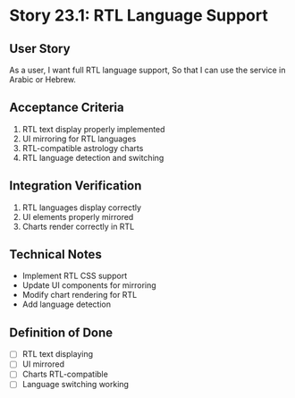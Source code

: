 # Story 23.1: RTL Language Support

## User Story

As a user,
I want full RTL language support,
So that I can use the service in Arabic or Hebrew.

## Acceptance Criteria

1. RTL text display properly implemented
2. UI mirroring for RTL languages
3. RTL-compatible astrology charts
4. RTL language detection and switching

## Integration Verification

1. RTL languages display correctly
2. UI elements properly mirrored
3. Charts render correctly in RTL

## Technical Notes

- Implement RTL CSS support
- Update UI components for mirroring
- Modify chart rendering for RTL
- Add language detection

## Definition of Done

- [ ] RTL text displaying
- [ ] UI mirrored
- [ ] Charts RTL-compatible
- [ ] Language switching working

